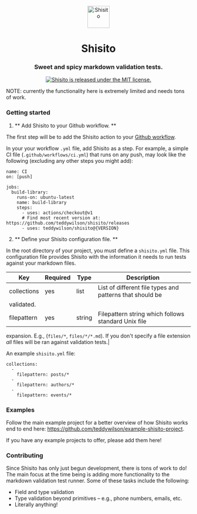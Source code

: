 <p align="center">
  <a href="https://www.github.com/shisito">
    <img alt="Shisito" src="https://s3.amazonaws.com/pix.iemoji.com/images/emoji/apple/ios-12/256/hot-pepper.png" width="60" />
  </a>
</p>
<h1 align="center">
  Shisito
</h1>
<h3 align="center">
  Sweet and spicy markdown validation tests.
</h3>
<p align="center">
  <a href="https://github.com/teddywilson/shisito/blob/master/LICENSE">
    <img src="https://img.shields.io/badge/license-MIT-blue.svg" alt="Shisito is released under the MIT license." />
  </a>
</p>

NOTE: currently the functionality here is extremely limited and needs tons of work.

### Getting started

1. ** Add Shisito to your Github workflow. **

The first step will be to add the Shisito action to your [Github workflow](https://docs.github.com/en/free-pro-team@latest/actions/learn-github-actions/introduction-to-github-actions).

In your your workflow `.yml` file, add Shisito as a step. For example, a simple CI file (`.github/workflows/ci.yml`) that runs on any push, may look like the following (excluding any other steps you might add):

```
name: CI
on: [push]

jobs:
  build-library:
    runs-on: ubuntu-latest
    name: build-library
    steps:
      - uses: actions/checkout@v1
      # Find most recent version at: https://github.com/teddywilson/shisito/releases
      - uses: teddywilson/shisito@{VERSION}
```

2. ** Define your Shisito configuration file. **

In the root directory of your project, you must define a `shisito.yml` file. This configuration file provides Shisito with the information it needs to run tests against your markdown files.

| Key             | Required | Type   | Description                                               |
| --------------- | -------- | ------ |-----------------------------------------------------------|
| collections     | yes      | list   | List of different file types and patterns that should be 
validated.|
| filepattern     | yes      | string | Filepattern string which follows standard Unix file 
expansion. E.g., (`files/*`, `files/*/*.md`). If you don't specify a file extension *all* files 
will be ran against validation tests.|

An example `shisito.yml` file:

```
collections:
  - 
    filepattern: posts/*
  - 
    filepattern: authors/*
  -
    filepattern: events/*
```

### Examples
Follow the main example project for a better overview of how Shisito works end to end here: https://github.com/teddywilson/example-shisito-project.

If you have any example projects to offer, please add them here!

### Contributing
Since Shisito has only just begun development, there is tons of work to do! The main focus at the time being is adding more functionality to the markdown validation test runner. Some of these tasks include the following:
- Field and type validation
- Type validation beyond primitives – e.g., phone numbers, emails, etc.
- Literally anything!

